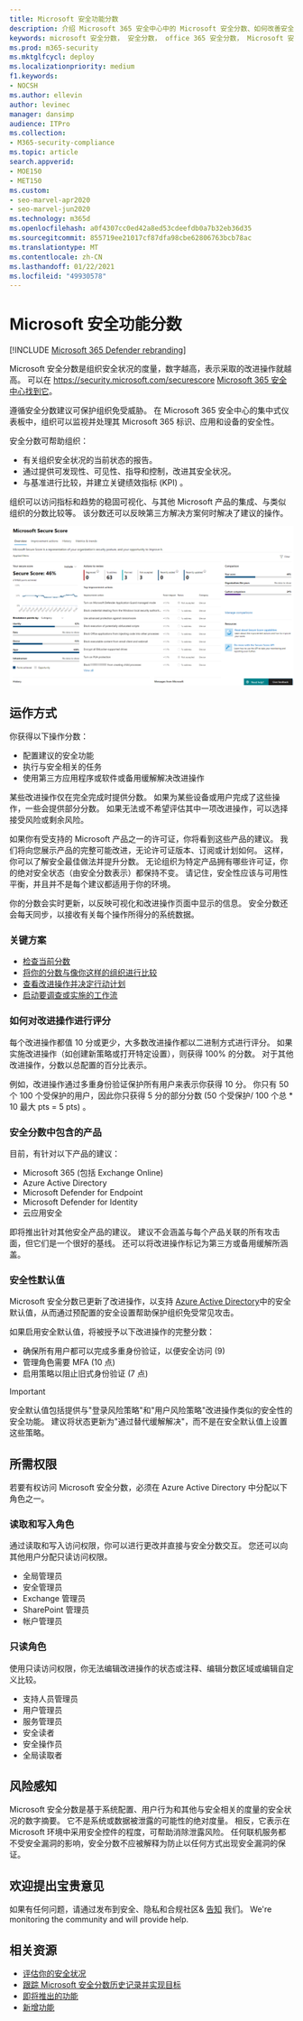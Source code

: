 ```yaml
---
title: Microsoft 安全功能分数
description: 介绍 Microsoft 365 安全中心中的 Microsoft 安全分数、如何改善安全状态以及管理员期望的安全。
keywords: microsoft 安全分数， 安全分数， office 365 安全分数， Microsoft 安全分数， microsoft 365 安全中心， 改进操作
ms.prod: m365-security
ms.mktglfcycl: deploy
ms.localizationpriority: medium
f1.keywords:
- NOCSH
ms.author: ellevin
author: levinec
manager: dansimp
audience: ITPro
ms.collection:
- M365-security-compliance
ms.topic: article
search.appverid:
- MOE150
- MET150
ms.custom:
- seo-marvel-apr2020
- seo-marvel-jun2020
ms.technology: m365d
ms.openlocfilehash: a0f4307cc0ed42a8ed53cdeefdb0a7b32eb36d35
ms.sourcegitcommit: 855719ee21017cf87dfa98cbe62806763bcb78ac
ms.translationtype: MT
ms.contentlocale: zh-CN
ms.lasthandoff: 01/22/2021
ms.locfileid: "49930578"
---
```

# <a name="microsoft-secure-score"></a>Microsoft 安全功能分数

[!INCLUDE [Microsoft 365 Defender rebranding](../includes/microsoft-defender.md)]

Microsoft 安全分数是组织安全状况的度量，数字越高，表示采取的改进操作就越高。 可以在 https://security.microsoft.com/securescore [Microsoft 365 安全中心找到它](overview-security-center.md)。

遵循安全分数建议可保护组织免受威胁。 在 Microsoft 365 安全中心的集中式仪表板中，组织可以监视并处理其 Microsoft 365 标识、应用和设备的安全性。

安全分数可帮助组织：  

* 有关组织安全状况的当前状态的报告。
* 通过提供可发现性、可见性、指导和控制，改进其安全状况。  
* 与基准进行比较，并建立关键绩效指标 (KPI) 。

组织可以访问指标和趋势的稳固可视化、与其他 Microsoft 产品的集成、与类似组织的分数比较等。 该分数还可以反映第三方解决方案何时解决了建议的操作。

![安全分数主页](../../media/secure-score/secure-score-homepage-new.png)

## <a name="how-it-works"></a>运作方式

你获得以下操作分数：

- 配置建议的安全功能
- 执行与安全相关的任务
- 使用第三方应用程序或软件或备用缓解解决改进操作

某些改进操作仅在完全完成时提供分数。 如果为某些设备或用户完成了这些操作，一些会提供部分分数。 如果无法或不希望评估其中一项改进操作，可以选择接受风险或剩余风险。

如果你有受支持的 Microsoft 产品之一的许可证，你将看到这些产品的建议。 我们将向您展示产品的完整可能改进，无论许可证版本、订阅或计划如何。 这样，你可以了解安全最佳做法并提升分数。 无论组织为特定产品拥有哪些许可证，你的绝对安全状态（由安全分数表示）都保持不变。 请记住，安全性应该与可用性平衡，并且并不是每个建议都适用于你的环境。

你的分数会实时更新，以反映可视化和改进操作页面中显示的信息。 安全分数还会每天同步，以接收有关每个操作所得分的系统数据。

### <a name="key-scenarios"></a>关键方案

- [检查当前分数](microsoft-secure-score-improvement-actions.md#check-your-current-score)
- [将你的分数与像你这样的组织进行比较](microsoft-secure-score-history-metrics-trends.md#compare-your-score-to-organizations-like-yours)
- [查看改进操作并决定行动计划](microsoft-secure-score-improvement-actions.md#take-action-to-improve-your-score)
- [启动要调查或实施的工作流](microsoft-secure-score-improvement-actions.md#view-improvement-action-details)

### <a name="how-improvement-actions-are-scored"></a>如何对改进操作进行评分

每个改进操作都值 10 分或更少，大多数改进操作都以二进制方式进行评分。 如果实施改进操作（如创建新策略或打开特定设置），则获得 100% 的分数。 对于其他改进操作，分数以总配置的百分比表示。

例如，改进操作通过多重身份验证保护所有用户来表示你获得 10 分。 你只有 50 个 100 个受保护的用户，因此你只获得 5 分的部分分数 (50 个受保护/ 100 个总 * 10 最大 pts = 5 pts) 。

### <a name="products-included-in-secure-score"></a>安全分数中包含的产品

目前，有针对以下产品的建议：

- Microsoft 365 (包括 Exchange Online) 
- Azure Active Directory
- Microsoft Defender for Endpoint
- Microsoft Defender for Identity
- 云应用安全

即将推出针对其他安全产品的建议。 建议不会涵盖与每个产品关联的所有攻击面，但它们是一个很好的基线。 还可以将改进操作标记为第三方或备用缓解所涵盖。

### <a name="security-defaults"></a>安全性默认值

Microsoft 安全分数已更新了改进操作，以支持 [Azure Active Directory](https://docs.microsoft.com/azure/active-directory/fundamentals/concept-fundamentals-security-defaults)中的安全默认值，从而通过预配置的安全设置帮助保护组织免受常见攻击。

如果启用安全默认值，将被授予以下改进操作的完整分数：

- 确保所有用户都可以完成多重身份验证，以便安全访问 (9) 
- 管理角色需要 MFA (10 点) 
- 启用策略以阻止旧式身份验证 (7 点) 

>[!IMPORTANT]
>安全默认值包括提供与"登录风险策略"和"用户风险策略"改进操作类似的安全性的安全功能。 建议将状态更新为"通过替代缓解解决"，而不是在安全默认值上设置这些策略。

## <a name="required-permissions"></a>所需权限

若要有权访问 Microsoft 安全分数，必须在 Azure Active Directory 中分配以下角色之一。

### <a name="read-and-write-roles"></a>读取和写入角色

通过读取和写入访问权限，你可以进行更改并直接与安全分数交互。 您还可以向其他用户分配只读访问权限。

* 全局管理员
* 安全管理员
* Exchange 管理员
* SharePoint 管理员
* 帐户管理员

### <a name="read-only-roles"></a>只读角色

使用只读访问权限，你无法编辑改进操作的状态或注释、编辑分数区域或编辑自定义比较。

* 支持人员管理员
* 用户管理员
* 服务管理员
* 安全读者
* 安全操作员
* 全局读取者

## <a name="risk-awareness"></a>风险感知

Microsoft 安全分数是基于系统配置、用户行为和其他与安全相关的度量的安全状况的数字摘要。 它不是系统或数据被泄露的可能性的绝对度量。 相反，它表示在 Microsoft 环境中采用安全控件的程度，可帮助消除泄露风险。 任何联机服务都不受安全漏洞的影响，安全分数不应被解释为防止以任何方式出现安全漏洞的保证。

## <a name="we-want-to-hear-from-you"></a>欢迎提出宝贵意见

如果有任何问题，请通过发布到安全、隐私和合规社区& [告知](https://techcommunity.microsoft.com/t5/Security-Privacy-Compliance/bd-p/security_privacy) 我们。 We're monitoring the community and will provide help.

## <a name="related-resources"></a>相关资源

- [评估你的安全状况](microsoft-secure-score-improvement-actions.md)
- [跟踪 Microsoft 安全分数历史记录并实现目标](microsoft-secure-score-history-metrics-trends.md)
- [即将推出的功能](microsoft-secure-score-whats-coming.md)
- [新增功能](microsoft-secure-score-whats-new.md)
